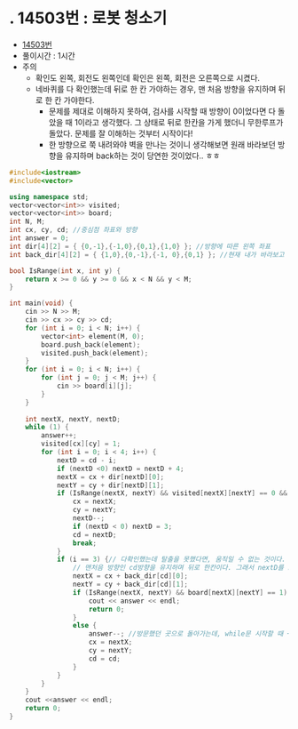 # . 14503번 : 로봇 청소기

- [14503번](https://www.acmicpc.net/problem/14503)
- 풀이시간 : 1시간
- 주의
  - 확인도 왼쪽, 회전도 왼쪽인데 확인은 왼쪽, 회전은 오른쪽으로 시켰다.
  - 네바퀴를 다 확인했는데 뒤로 한 칸 가야하는 경우, 맨 처음 방향을 유지하며 뒤로 한 칸 가야한다.
    - 문제를 제대로 이해하지 못하여, 검사를 시작할 때 방향이 0이었다면 다 돌았을 때 1이라고 생각했다. 그 상태로 뒤로 한칸을 가게 했더니 무한루프가 돌았다. 문제를 잘 이해하는 것부터 시작이다!
    - 한 방향으로 쭉 내려와야 벽을 만나는 것이니 생각해보면 원래 바라보던 방향을 유지하며 back하는 것이 당연한 것이었다.. ㅎㅎ



```c++
#include<iostream>
#include<vector>

using namespace std;
vector<vector<int>> visited;
vector<vector<int>> board;
int N, M;
int cx, cy, cd; //중심점 좌표와 방향
int answer = 0;
int dir[4][2] = { {0,-1},{-1,0},{0,1},{1,0} }; //방향에 따른 왼쪽 좌표
int back_dir[4][2] = { {1,0},{0,-1},{-1, 0},{0,1} }; //현재 내가 바라보고 있는 방향을 기준으로 뒤로 한칸

bool IsRange(int x, int y) {
	return x >= 0 && y >= 0 && x < N && y < M;
}

int main(void) {
	cin >> N >> M;
	cin >> cx >> cy >> cd;
	for (int i = 0; i < N; i++) {
		vector<int> element(M, 0);
		board.push_back(element);
		visited.push_back(element);
	}
	for (int i = 0; i < N; i++) {
		for (int j = 0; j < M; j++) {
			cin >> board[i][j];
		}
	}
	
	int nextX, nextY, nextD;
	while (1) {
		answer++;
		visited[cx][cy] = 1;
		for (int i = 0; i < 4; i++) {
			nextD = cd - i;
			if (nextD <0) nextD = nextD + 4;
			nextX = cx + dir[nextD][0];
			nextY = cy + dir[nextD][1];
			if (IsRange(nextX, nextY) && visited[nextX][nextY] == 0 && board[nextX][nextY]==0) {
				cx = nextX;
				cy = nextY;
				nextD--;
				if (nextD < 0) nextD = 3;
				cd = nextD;
				break;
			}
			if (i == 3) {// 다확인했는데 탈출을 못했다면, 움직일 수 없는 것이다.
				// 맨처음 방향인 cd방향을 유지하며 뒤로 한칸이다. 그래서 nextD를 쓰지 않고 cd를 쓴다.
				nextX = cx + back_dir[cd][0];
				nextY = cy + back_dir[cd][1];
				if (IsRange(nextX, nextY) && board[nextX][nextY] == 1) {
					cout << answer << endl;
					return 0;
				}
				else {
					answer--; //방문했던 곳으로 돌아가는데, while문 시작할 때 +1 해주니깐 동기화를 위해
					cx = nextX;
					cy = nextY;
					cd = cd;
				}
			}
		}
	}
	cout <<answer << endl;
	return 0;
}
```

